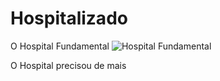 # Hospitalizado
O Hospital Fundamental
![Hospital Fundamental](https://github.com/devictor1/Hospitalizado/assets/126830080/0fd4e5a0-fa73-4544-a7cc-a56b5272801e)

O Hospital precisou de mais
